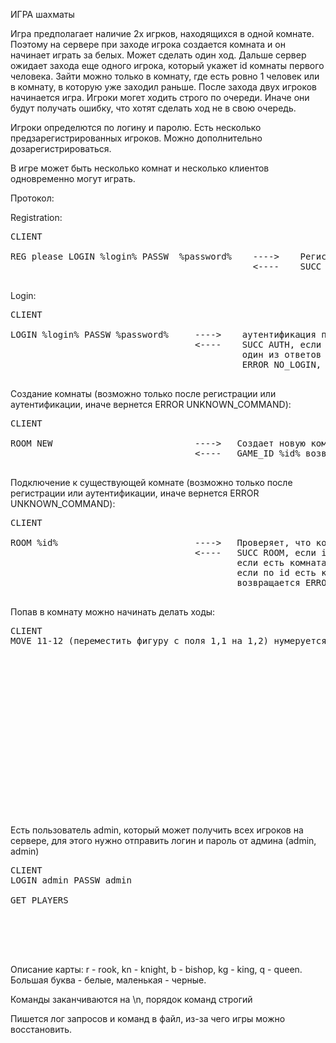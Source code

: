 ИГРА шахматы

Игра предполагает наличие 2х игрков, находящихся в одной комнате.
Поэтому на сервере при заходе игрока создается комната и он начинает играть за белых. Может сделать один ход.
Дальше сервер ожидает захода еще одного игрока, который укажет id комнаты первого человека. Зайти можно только в 
комнату, где есть ровно 1 человек или в комнату, в которую уже заходил раньше. После захода двух игроков начинается игра.
Игроки могет ходить строго по очереди. Иначе они будут получать ошибку, что хотят сделать ход не в свою очередь. 

Игроки определются по логину и паролю. Есть несколько предзарегистрированных игроков. Можно дополнительно дозарегистрироваться.

В игре может быть несколько комнат и несколько клиентов одновременно могут играть. 


Протокол:

Registration:
<pre>
CLIENT                                                                      SERVER

REG please LOGIN %login% PASSW  %password%    ---->    Регистрация пользователя, если логин уникальный
                                              <----    SUCC REG, если регистрация успешна / ERROR NON_UNIQUE_LOGIN если логин уже есть 

</pre>

Login:
<pre>
CLIENT                                                                      SERVER

LOGIN %login% PASSW %password%     ---->    аутентификация пользователя, 
                                   <----    SUCC AUTH, если аутентификация прошла успешно /
                                            один из ответов в зависимости от ситуации: /
                                            ERROR NO_LOGIN, ERROR NO_PASSWORD, ERROR LOGIN_OR_PASSWORD"

</pre>

Создание комнаты (возможно только после регистрации или аутентификации, иначе вернется ERROR UNKNOWN_COMMAND):
<pre>
CLIENT                                                                      SERVER

ROOM NEW                           ---->   Создает новую комнату
                                   <----   GAME_ID %id% возвращает id, по которому можно попасть в комнату 

</pre>

Подключение к существующей комнате (возможно только после регистрации или аутентификации, иначе вернется ERROR UNKNOWN_COMMAND):
<pre>
CLIENT                                                                      SERVER

ROOM %id%                          ---->   Проверяет, что комната существует
                                   <----   SUCC ROOM, если id верный, иначе ERROR INCORRECT_ROOM_ID_ERROR \
                                           если есть комната, у которой только один человек, то человек добавляется туда \
                                           если по id есть комната, но login пользователя не совпадает ни с одним из участников, \
                                           возвращается ERROR INCORRECT_ROOM_ID_ERROR 

</pre>


Попав в комнату можно начинать делать ходы:

<pre>
CLIENT                                                                      SERVER
MOVE 11-12 (переместить фигуру с поля 1,1 на 1,2) нумеруется с 0 ---->      Делает ход и меняет местоположение на карте \
                                                                            (проверяет корректность хода в перспективе)
                                                                            Возвращает ERROR INCORRECT_MOVE, если ход недопустимый
                                                                            иначе возвращает карту(описание см ниже):
                                                                  <----     [
                                                                            ["r","kn","b","q","kg","b","kn","r"],
                                                                            [".",".","p","p","p","p","p","p"],
                                                                            [".",".",".",".",".",".",".","."],
                                                                            [".",".",".",".",".",".",".","."],
                                                                            [".",".",".",".",".",".",".","."],
                                                                            [".",".",".",".",".",".",".","."],
                                                                            ["P","P","P","P","P","P","P","p"],
                                                                            ["R","KN","B","KG","Q","B","KN","r"]
                                                                            ]
                                                                            Если сейчас ход другого игрока, то возвращает 
                                                                            ERROR NOT_YOUR_TURN
                                                                       

</pre>

Есть пользователь admin, который может получить всех игроков на сервере, для этого нужно отправить логин и пароль от админа (admin, admin)

<pre>
CLIENT                                                                      SERVER
LOGIN admin PASSW admin                                          ---->      Проверяет логин и пароль вдмина
                                                                 <----       SUCC AUTH (возвращает ERROR NON_UNIQUE_LOGIN, если логин или пароль не существуют)
GET PLAYERS                                                      ---->      Собирает информацию о всех пользователях на сервере и возвращает логины зарегистрированных пользователей
                                                                 <----      admin
                                                                            lala
                                                                            mylogin
                                                                       

</pre>


Описание карты:
r - rook, kn - knight, b - bishop, kg - king, q - queen. Большая буква - белые, маленькая - черные.

Команды заканчиваются на \n, порядок команд строгий

Пишется лог запросов и команд в файл, из-за чего игры можно восстановить. 
